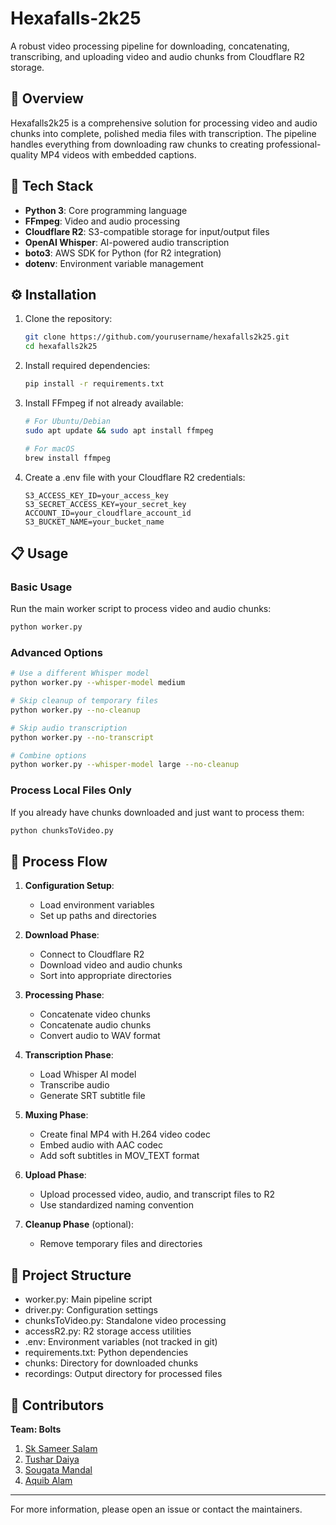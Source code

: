# Hexafalls-2k25

A robust video processing pipeline for downloading, concatenating, transcribing, and uploading video and audio chunks from Cloudflare R2 storage.

## 🚀 Overview

Hexafalls2k25 is a comprehensive solution for processing video and audio chunks into complete, polished media files with transcription. The pipeline handles everything from downloading raw chunks to creating professional-quality MP4 videos with embedded captions.

## 🔧 Tech Stack

- **Python 3**: Core programming language
- **FFmpeg**: Video and audio processing
- **Cloudflare R2**: S3-compatible storage for input/output files
- **OpenAI Whisper**: AI-powered audio transcription
- **boto3**: AWS SDK for Python (for R2 integration)
- **dotenv**: Environment variable management

## ⚙️ Installation

1. Clone the repository:
   ```bash
   git clone https://github.com/yourusername/hexafalls2k25.git
   cd hexafalls2k25
   ```

2. Install required dependencies:
   ```bash
   pip install -r requirements.txt
   ```

3. Install FFmpeg if not already available:
   ```bash
   # For Ubuntu/Debian
   sudo apt update && sudo apt install ffmpeg
   
   # For macOS
   brew install ffmpeg
   ```

4. Create a .env file with your Cloudflare R2 credentials:
   ```
   S3_ACCESS_KEY_ID=your_access_key
   S3_SECRET_ACCESS_KEY=your_secret_key
   ACCOUNT_ID=your_cloudflare_account_id
   S3_BUCKET_NAME=your_bucket_name
   ```

## 📋 Usage

### Basic Usage

Run the main worker script to process video and audio chunks:

```bash
python worker.py
```

### Advanced Options

```bash
# Use a different Whisper model
python worker.py --whisper-model medium

# Skip cleanup of temporary files
python worker.py --no-cleanup

# Skip audio transcription
python worker.py --no-transcript

# Combine options
python worker.py --whisper-model large --no-cleanup
```

### Process Local Files Only

If you already have chunks downloaded and just want to process them:

```bash
python chunksToVideo.py
```

## 🔄 Process Flow

1. **Configuration Setup**:
   - Load environment variables
   - Set up paths and directories

2. **Download Phase**:
   - Connect to Cloudflare R2
   - Download video and audio chunks
   - Sort into appropriate directories

3. **Processing Phase**:
   - Concatenate video chunks
   - Concatenate audio chunks
   - Convert audio to WAV format

4. **Transcription Phase**:
   - Load Whisper AI model
   - Transcribe audio
   - Generate SRT subtitle file

5. **Muxing Phase**:
   - Create final MP4 with H.264 video codec
   - Embed audio with AAC codec
   - Add soft subtitles in MOV_TEXT format

6. **Upload Phase**:
   - Upload processed video, audio, and transcript files to R2
   - Use standardized naming convention

7. **Cleanup Phase** (optional):
   - Remove temporary files and directories

## 📁 Project Structure

- worker.py: Main pipeline script
- driver.py: Configuration settings
- chunksToVideo.py: Standalone video processing
- accessR2.py: R2 storage access utilities
- .env: Environment variables (not tracked in git)
- requirements.txt: Python dependencies
- chunks: Directory for downloaded chunks
- recordings: Output directory for processed files

## 👥 Contributors

**Team: Bolts**
1. [Sk Sameer Salam](https://github.com/dampdigits)
2. [Tushar Daiya](https://github.com/tushar-daiya/)
3. [Sougata Mandal](https://github.com/SougataXdev)
4. [Aquib Alam](https://github.com/aquib399)

---

For more information, please open an issue or contact the maintainers.
